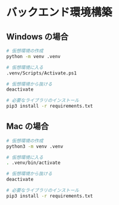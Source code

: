 # バックエンド環境構築

## Windows の場合

```bash
# 仮想環境の作成
python -m venv .venv

# 仮想環境に入る
.venv/Scripts/Activate.ps1

# 仮想環境から抜ける
deactivate

# 必要なライブラリのインストール
pip3 install -r requirements.txt
```

## Mac の場合

```bash
# 仮想環境の作成
python3 -m venv .venv

# 仮想環境に入る
. .venv/bin/activate

# 仮想環境から抜ける
deactivate

# 必要なライブラリのインストール
pip3 install -r requirements.txt
```
